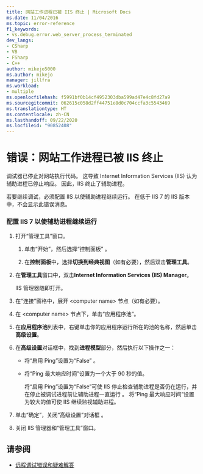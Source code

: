```yaml
---
title: 网站工作进程已被 IIS 终止 | Microsoft Docs
ms.date: 11/04/2016
ms.topic: error-reference
f1_keywords:
- vs.debug.error.web_server_process_terminated
dev_langs:
- CSharp
- VB
- FSharp
- C++
author: mikejo5000
ms.author: mikejo
manager: jillfra
ms.workload:
- multiple
ms.openlocfilehash: f5991bf0b14cf4952303dba599ad47e4c8fd27a9
ms.sourcegitcommit: 062615c058d2ff44751e8d0c704ccfa3c5543469
ms.translationtype: HT
ms.contentlocale: zh-CN
ms.lasthandoff: 09/22/2020
ms.locfileid: "90852408"
---
```

# <a name="error-web-site-worker-process-has-been-terminated-by-iis"></a>错误：网站工作进程已被 IIS 终止
调试器已停止对网站执行代码。 这导致 Internet Information Services (IIS) 认为辅助进程已停止响应。 因此，IIS 终止了辅助进程。

 若要继续调试，必须配置 IIS 以使辅助进程继续运行。 在低于 IIS 7 的 IIS 版本中，不会显示此错误消息。

### <a name="to-configure-iis-7-to-allow-the-worker-process-to-continue"></a>配置 IIS 7 以使辅助进程继续运行

1. 打开“管理工具”窗口。

   1. 单击“开始”，然后选择“控制面板” 。

   2. 在**控制面板**中，选择**切换到经典视图**（如有必要），然后双击**管理工具**。

2. 在**管理工具**窗口中，双击**Internet Information Services (IIS) Manager**。

    IIS 管理器随即打开。

3. 在“连接”窗格中，展开 \<computer name> 节点（如有必要）。

4. 在 \<computer name> 节点下，单击“应用程序池”。

5. 在**应用程序池**列表中，右键单击你的应用程序运行所在的池的名称，然后单击**高级设置**。

6. 在**高级设置**对话框中，找到**进程模型**部分，然后执行以下操作之一：

   - 将“启用 Ping”设置为“False” 。

   - 将“Ping 最大响应时间”设置为一个大于 90 秒的值。

     将“启用 Ping”设置为“False”可使 IIS 停止检查辅助进程是否仍在运行，并在停止被调试进程前让辅助进程一直运行 。 将“Ping 最大响应时间”设置为较大的值可使 IIS 继续监视辅助进程。

7. 单击“确定”，关闭“高级设置”对话框 。

8. 关闭 IIS 管理器和“管理工具”窗口。

## <a name="see-also"></a>请参阅
- [远程调试错误和疑难解答](../debugger/remote-debugging-errors-and-troubleshooting.md)